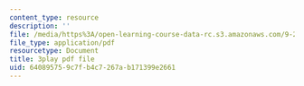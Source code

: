 ```yaml
---
content_type: resource
description: ''
file: /media/https%3A/open-learning-course-data-rc.s3.amazonaws.com/9-20-animal-behavior-fall-2013/640895759c7fb4c7267ab171399e2661_472247.pdf
file_type: application/pdf
resourcetype: Document
title: 3play pdf file
uid: 64089575-9c7f-b4c7-267a-b171399e2661
---
```

